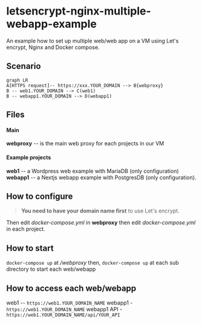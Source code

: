 # letsencrypt-nginx-multiple-webapp-example

An example how to set up multiple web/web app on a VM using Let's encrypt, Nginx and Docker compose.

## Scenario

```mermaid
graph LR
A[HTTPS request]-- https://xxx.YOUR_DOMAIN --> B{webproxy}
B -- web1.YOUR_DOMAIN --> C(web1)
B -- webapp1.YOUR_DOMAIN --> D(webapp1)
```

## Files
#### Main
**webproxy** -- is the main web proxy for each projects in our VM
#### Example projects
**web1** -- a Wordpress web example with MariaDB (only configuration)
**webapp1** -- a Nextjs webapp example with PostgresDB (only configuration).

## How to configure
>**You need to have your domain name first** to use Let's encrypt. 

Then edit  *docker-compose.yml* in **webproxy** then edit *docker-compose.yml* in each project.

## How to start

`docker-compose up` at */webproxy* then,
`docker-compose up` at each sub directory to start each web/webapp

## How to access each web/webapp

web1 -- `https://web1.YOUR_DOMAIN_NAME`
webapp1 - `https://web1.YOUR_DOMAIN_NAME`
webapp1 API - `https://web1.YOUR_DOMAIN_NAME/api/YOUR_API`